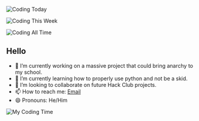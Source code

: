 ![Coding Today](https://waka.hackclub.com/api/badge/U082W89BEG0/interval:today?label=Time%20wasted%20today)

![Coding This Week](https://waka.hackclub.com/api/badge/U082W89BEG0/interval:week?label=This%20week)

![Coding All Time](https://waka.hackclub.com/api/badge/U082W89BEG0/interval:all_time?label=This%20week)

## Hello

- 🔭 I’m currently working on a massive project that could bring anarchy to my school.
- 🌱 I’m currently learning how to properly use python and not be a skid.
- 👯 I’m looking to collaborate on future Hack Club projects.
- 📫 How to reach me: [Email](mailto:redacted52215@mail.thejohnsons.net.nz)
- 😄 Pronouns: He/Him


![My Coding Time](https://github-readme-stats.vercel.app/api/wakatime?username=U082W89BEG0&api_domain=waka.hackclub.com&bg_color=1A202C&title_color=2F855A&icon_color=2F855A&text_color=ffffff&custom_title=Degenerate%20Coding%20Tracker&layout=compact)
